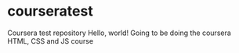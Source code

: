 # courseratest
Coursera test repository
Hello, world! Going to be doing the coursera HTML, CSS and JS course
